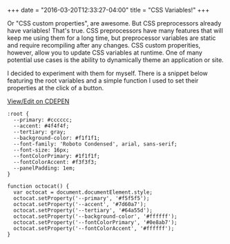 +++
date = "2016-03-20T12:33:27-04:00"
title = "CSS Variables!"
+++

Or "CSS custom properties", are awesome. But CSS preprocessors already have variables! That's true. CSS preprocessors have many features that will keep me using them for a long time, but preprocessor variables are static and require recompiling after any changes.
CSS custom properities, however, allow you to update CSS variables at runtime. One of many potential use cases is the ability to dynamically theme an application or site. 

I decided to experiment with them for myself. There is a snippet below featuring the root variables and a simple function I used to set their properties at the click of a button.

<a href="http://codepen.io/Kelbster/pen/pgqYGr/" target="_blank">View/Edit on <span class="codepen">C<i class="fa fa-codepen" aria-hidden="true"></i>DEPEN</span></a>

```
:root {
  --primary: #cccccc;
  --accent: #4f4f4f;
  --tertiary: gray;
  --background-color: #f1f1f1;
  --font-family: 'Roboto Condensed', arial, sans-serif;
  --font-size: 16px;
  --fontColorPrimary: #1f1f1f;
  --fontColorAccent: #f3f3f3;
  --panelPadding: 1em;
}
```
```
function octocat() {
  var octocat = document.documentElement.style;
  octocat.setProperty('--primary', '#f5f5f5');
  octocat.setProperty('--accent', '#7d60a7');
  octocat.setProperty('--tertiary', '#64a55d');
  octocat.setProperty('--background-color', '#ffffff');
  octocat.setProperty('--fontColorPrimary', '#0e8ab7');
  octocat.setProperty('--fontColorAccent', '#ffffff');
} 
```